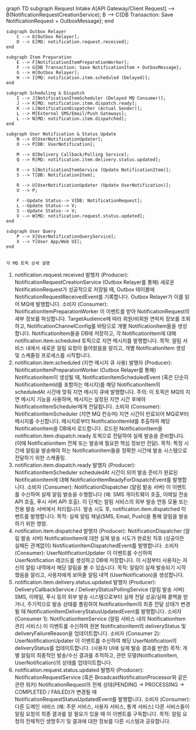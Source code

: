 graph TD
    subgraph Request Intake
        A[API Gateway/Client Request] --> B(NotificationRequestCreationService);
        B --> C{DB Transaction: Save NotificationRequest + OutboxMessage};
    end

    subgraph Outbox Relayer
        C --> D[Outbox Relayer];
        D --> E[MQ: notification.request.received];
    end

    subgraph Item Preparation
        E --> F[NotificationItemPreparationWorker];
        F --> G{DB Transaction: Save NotificationItem + OutboxMessage};
        G --> H[Outbox Relayer];
        H --> I[MQ: notification.item.scheduled (Delayed)];
    end

    subgraph Scheduling & Dispatch
        I --> J[NotificationItemScheduler (Delayed MQ Consumer)];
        J --> K[MQ: notification.item.dispatch.ready];
        K --> L[NotificationDispatcher (Actual Sender)];
        L --> M[External SMS/Email/Push Gateways];
        L --> N[MQ: notification.item.dispatched];
    end

    subgraph User Notification & Status Update
        N --> O[UserNotificationUpdater];
        O --> P[DB: UserNotification];

        M --> Q[Delivery Callback/Polling Service];
        Q --> R[MQ: notification.item.delivery.status.updated];

        R --> S[NotificationItemService (Update NotificationItem)];
        S --> T[DB: NotificationItem];

        R --> U[UserNotificationUpdater (Update UserNotification)];
        U --> P;

        F --Update Status--> V[DB: NotificationRequest];
        L --Update Status--> V;
        S --Update Status--> V;
        V --> W[MQ: notification.request.status.updated];
    end

    subgraph User Query
        P --> X[UserNotificationQueryService];
        X --> Y[User App/Web UI];
    end


    각 MQ 토픽 상세 설명

1. notification.request.received
발행자 (Producer): NotificationRequestCreationService (Outbox Relayer를 통해)
새로운 NotificationRequest가 성공적으로 저장될 때, Outbox 테이블에 NotificationRequestReceivedEvent를 기록합니다. Outbox Relayer가 이를 읽어 MQ에 발행합니다.
소비자 (Consumer): NotificationItemPreparationWorker
이 이벤트를 받아 NotificationRequest의 세부 정보를 파싱합니다.
TargetAudience에 따라 회원/비회원 연락처 정보를 조회하고, NotificationChannelConfig를 바탕으로 개별 NotificationItem들을 생성합니다.
NotificationItem들을 DB에 저장하고, 각 NotificationItem에 대해 notification.item.scheduled 토픽으로 지연 메시지를 발행합니다.
목적: 알림 서비스 내에서 새로운 알림 요청이 들어왔음을 알리고, 개별 NotificationItem 생성 및 스케줄링 프로세스를 시작합니다.
2. notification.item.scheduled (지연 메시지 큐 사용)
발행자 (Producer): NotificationItemPreparationWorker (Outbox Relayer를 통해)
NotificationItem이 생성될 때, NotificationItemScheduledEvent (혹은 단순히 NotificationItemId를 포함하는 메시지)를 해당 NotificationItem의 scheduledAt 시간에 맞춰 지연 메시지 큐에 발행합니다.
주의: 이 토픽은 MQ의 지연 메시지 기능을 사용하며, 메시지는 설정된 지연 시간 후에야 NotificationItemScheduler에게 전달됩니다.
소비자 (Consumer): NotificationItemScheduler (지연 MQ 컨슈머)
지연 시간이 만료되어 MQ로부터 메시지를 수신합니다.
메시지로부터 NotificationItemId를 추출하여 해당 NotificationItem을 DB에서 로드합니다.
로드된 NotificationItem을 notification.item.dispatch.ready 토픽으로 전달하여 실제 발송을 준비합니다. (이때 NotificationItem 전체 또는 발송에 필요한 핵심 정보만 전달).
목적: 특정 시간에 알림을 발송해야 하는 NotificationItem들을 정확한 시간에 발송 시스템으로 전달하기 위한 스케줄링.
3. notification.item.dispatch.ready
발행자 (Producer): NotificationItemScheduler
scheduledAt 시간이 되어 발송 준비가 완료된 NotificationItem에 대해 NotificationItemReadyForDispatchEvent를 발행합니다.
소비자 (Consumer): NotificationDispatcher (알림 발송 서버)
이 이벤트를 수신하여 실제 알림 발송을 수행합니다 (예: SMS 게이트웨이 호출, 이메일 전송 API 호출, 푸시 서버 API 호출).
이 단계는 알림 서비스의 외부 발송 연동 모듈 또는 전용 발송 서버에서 처리됩니다.
발송 시도 후, notification.item.dispatched 이벤트를 발행합니다.
목적: 실제 알림 채널(SMS, Email, Push)을 통해 알림을 발송하기 위한 명령.
4. notification.item.dispatched
발행자 (Producer): NotificationDispatcher (알림 발송 서버)
NotificationItem에 대한 실제 발송 시도가 완료된 직후 (성공이든 실패든 관계없이) NotificationItemDispatchedEvent를 발행합니다.
소비자 (Consumer): UserNotificationUpdater
이 이벤트를 수신하여 UserNotification 레코드를 생성하고 DB에 저장합니다. 이 시점부터 사용자는 자신의 알림 내역에서 해당 알림을 볼 수 있습니다.
목적: 알림이 실제 발송되기 시작했음을 알리고, 사용자에게 보여줄 알림 내역 (UserNotification)을 생성합니다.
5. notification.item.delivery.status.updated
발행자 (Producer): DeliveryCallbackService / DeliveryStatusPollingService (알림 발송 서버)
SMS, 이메일, 푸시 등의 외부 발송 시스템으로부터 실제 전달 성공/실패 콜백을 받거나, 주기적으로 발송 상태를 폴링하여 NotificationItem의 최종 전달 상태가 변경될 때 NotificationItemDeliveryStatusUpdatedEvent를 발행합니다.
소비자 (Consumer 1): NotificationItemService (알림 서비스 내의 NotificationItem 관리 서비스)
이 이벤트를 수신하여 원본 NotificationItem의 deliveryStatus 및 deliveryFailureReason을 업데이트합니다.
소비자 (Consumer 2): UserNotificationUpdater
이 이벤트를 수신하여 해당 UserNotification의 deliveryStatus를 업데이트합니다. (사용자 UI에 실제 발송 결과를 반영)
목적: 개별 알림의 최종적인 발송/수신 결과를 추적하고, 관련 모델(NotificationItem, UserNotification)의 상태를 업데이트합니다.
6. notification.request.status.updated
발행자 (Producer): NotificationRequestService (혹은 BroadcastNotificationProcessor와 같은 관련 워커)
NotificationRequest의 전체 상태(PENDING -> PROCESSING -> COMPLETED / FAILED)가 변경될 때 NotificationRequestStatusUpdatedEvent를 발행합니다.
소비자 (Consumer): 다른 도메인 서비스 (예: 주문 서비스, 사용자 서비스, 통계 서비스)
다른 서비스들이 알림 요청의 최종 결과를 알 필요가 있을 때 이 이벤트를 구독합니다.
목적: 알림 요청의 전체적인 생명주기 및 결과에 대한 정보를 다른 시스템과 공유합니다.
